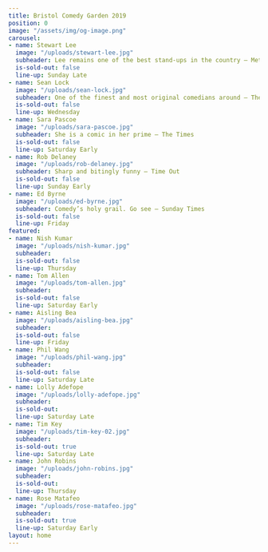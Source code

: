 ```yaml
---
title: Bristol Comedy Garden 2019
position: 0
image: "/assets/img/og-image.png"
carousel:
- name: Stewart Lee
  image: "/uploads/stewart-lee.jpg"
  subheader: Lee remains one of the best stand-ups in the country — Metro
  is-sold-out: false
  line-up: Sunday Late
- name: Sean Lock
  image: "/uploads/sean-lock.jpg"
  subheader: One of the finest and most original comedians around — The Independent
  is-sold-out: false
  line-up: Wednesday
- name: Sara Pascoe
  image: "/uploads/sara-pascoe.jpg"
  subheader: She is a comic in her prime — The Times
  is-sold-out: false
  line-up: Saturday Early
- name: Rob Delaney
  image: "/uploads/rob-delaney.jpg"
  subheader: Sharp and bitingly funny — Time Out
  is-sold-out: false
  line-up: Sunday Early
- name: Ed Byrne
  image: "/uploads/ed-byrne.jpg"
  subheader: Comedy’s holy grail. Go see — Sunday Times
  is-sold-out: false
  line-up: Friday
featured:
- name: Nish Kumar
  image: "/uploads/nish-kumar.jpg"
  subheader: 
  is-sold-out: false
  line-up: Thursday
- name: Tom Allen
  image: "/uploads/tom-allen.jpg"
  subheader: 
  is-sold-out: false
  line-up: Saturday Early
- name: Aisling Bea
  image: "/uploads/aisling-bea.jpg"
  subheader: 
  is-sold-out: false
  line-up: Friday
- name: Phil Wang
  image: "/uploads/phil-wang.jpg"
  subheader: 
  is-sold-out: false
  line-up: Saturday Late
- name: Lolly Adefope
  image: "/uploads/lolly-adefope.jpg"
  subheader: 
  is-sold-out: 
  line-up: Saturday Late
- name: Tim Key
  image: "/uploads/tim-key-02.jpg"
  subheader: 
  is-sold-out: true
  line-up: Saturday Late
- name: John Robins
  image: "/uploads/john-robins.jpg"
  subheader: 
  is-sold-out: 
  line-up: Thursday
- name: Rose Matafeo
  image: "/uploads/rose-matafeo.jpg"
  subheader: 
  is-sold-out: true
  line-up: Saturday Early
layout: home
---
```


